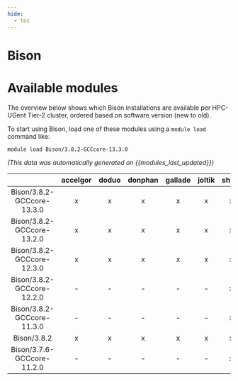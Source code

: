 ```yaml
---
hide:
  - toc
---
```


Bison
=====

# Available modules


The overview below shows which Bison installations are available per HPC-UGent Tier-2 cluster, ordered based on software version (new to old).

To start using Bison, load one of these modules using a `module load` command like:

```shell
module load Bison/3.8.2-GCCcore-13.3.0
```

*(This data was automatically generated on {{modules_last_updated}})*  

| |accelgor|doduo|donphan|gallade|joltik|shinx|
| :---: | :---: | :---: | :---: | :---: | :---: | :---: |
|Bison/3.8.2-GCCcore-13.3.0|x|x|x|x|x|x|
|Bison/3.8.2-GCCcore-13.2.0|x|x|x|x|x|x|
|Bison/3.8.2-GCCcore-12.3.0|x|x|x|x|x|x|
|Bison/3.8.2-GCCcore-12.2.0|-|-|-|-|-|x|
|Bison/3.8.2-GCCcore-11.3.0|-|-|-|-|-|x|
|Bison/3.8.2|x|x|x|x|x|x|
|Bison/3.7.6-GCCcore-11.2.0|-|-|-|-|-|x|
